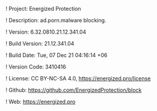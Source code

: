 ! Project: Energized Protection

! Description: ad.porn.malware blocking.

! Version: 6.32.0810.21.12.341.04

! Build Version: 21.12.341.04

! Build Date: Tue, 07 Dec 21 04:16:14 +06

! Version Code: 3410416

! License: CC BY-NC-SA 4.0, https://energized.pro/license

! Github: https://github.com/EnergizedProtection/block

! Web: https://energized.pro
